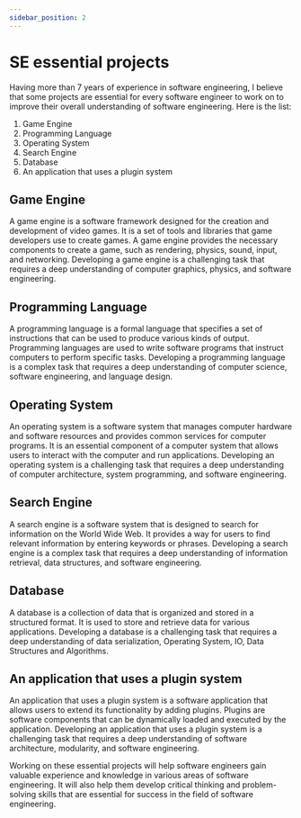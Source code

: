 ```yaml
---
sidebar_position: 2
---
```


# SE essential projects

Having more than 7 years of experience in software engineering, I believe that some projects are essential for every software engineer to work on to improve their overall understanding of software engineering. Here is the list:

1. Game Engine
2. Programming Language
3. Operating System
4. Search Engine
5. Database
6. An application that uses a plugin system

## Game Engine

A game engine is a software framework designed for the creation and development of video games. It is a set of tools and libraries that game developers use to create games. A game engine provides the necessary components to create a game, such as rendering, physics, sound, input, and networking. Developing a game engine is a challenging task that requires a deep understanding of computer graphics, physics, and software engineering.

## Programming Language

A programming language is a formal language that specifies a set of instructions that can be used to produce various kinds of output. Programming languages are used to write software programs that instruct computers to perform specific tasks. Developing a programming language is a complex task that requires a deep understanding of computer science, software engineering, and language design.

## Operating System

An operating system is a software system that manages computer hardware and software resources and provides common services for computer programs. It is an essential component of a computer system that allows users to interact with the computer and run applications. Developing an operating system is a challenging task that requires a deep understanding of computer architecture, system programming, and software engineering.

## Search Engine

A search engine is a software system that is designed to search for information on the World Wide Web. It provides a way for users to find relevant information by entering keywords or phrases. Developing a search engine is a complex task that requires a deep understanding of information retrieval, data structures, and software engineering.

## Database

A database is a collection of data that is organized and stored in a structured format. It is used to store and retrieve data for various applications. Developing a database is a challenging task that requires a deep understanding of data serialization, Operating System, IO, Data Structures and Algorithms.

## An application that uses a plugin system

An application that uses a plugin system is a software application that allows users to extend its functionality by adding plugins. Plugins are software components that can be dynamically loaded and executed by the application. Developing an application that uses a plugin system is a challenging task that requires a deep understanding of software architecture, modularity, and software engineering.

Working on these essential projects will help software engineers gain valuable experience and knowledge in various areas of software engineering. It will also help them develop critical thinking and problem-solving skills that are essential for success in the field of software engineering.
